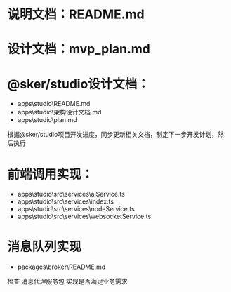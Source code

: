 # 说明文档：README.md
# 设计文档：mvp_plan.md


# @sker/studio设计文档：
- apps\studio\README.md
- apps\studio\架构设计文档.md
- apps\studio\plan.md


根据@sker/studio项目开发进度，同步更新相关文档，制定下一步开发计划，然后执行

# 前端调用实现：
- apps\studio\src\services\aiService.ts
- apps\studio\src\services\index.ts
- apps\studio\src\services\nodeService.ts
- apps\studio\src\services\websocketService.ts


# 消息队列实现
- packages\broker\README.md

检查 消息代理服务包 实现是否满足业务需求 